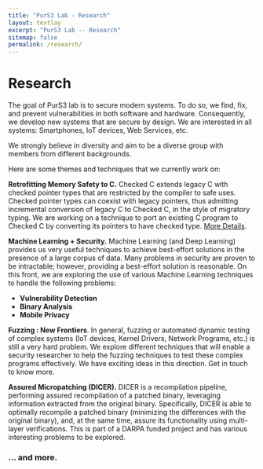 ```yaml
---
title: "PurS3 Lab - Research"
layout: textlay
excerpt: "PurS3 Lab -- Research"
sitemap: false
permalink: /research/
---
```


# Research

The goal of PurS3 lab is to secure modern systems. To do so, we find, fix, and prevent vulnerabilities in both software and hardware. Consequently, we develop new systems that are secure by design.
We are interested in all systems: Smartphones, IoT devices, Web Services, etc.

We strongly believe in diversity and aim to be a diverse group with members from different backgrounds.

Here are some themes and techniques that we currently work on:

**Retrofitting Memory Safety to C.** Checked C extends legacy C with checked pointer types that are restricted by the compiler to safe uses. Checked pointer types can coexist with legacy pointers, thus admitting incremental conversion of legacy C to Checked C, in the style of migratory typing. We are working on a technique to port an existing C program to Checked C by converting its pointers to have checked type. [More Details](https://github.com/correctcomputation/checkedc-clang).


**Machine Learning + Security.** Machine Learning (and Deep Learning) provides us very useful techniques to achieve best-effort solutions in the presence of a large corpus of data. Many problems in security are proven to be intractable; however, providing a best-effort solution is reasonable.
On this front, we are exploring the use of various Machine Learning techniques to handle the following problems:

 * __Vulnerability Detection__
 * __Binary Analysis__
 * __Mobile Privacy__


**Fuzzing : New Frontiers**. In general, fuzzing or automated dynamic testing of complex systems (IoT devices, Kernel Drivers, Network Programs, etc.) is still a very hard problem. We explore different techniques that will enable a security researcher to help the fuzzing techniques to test these complex programs effectively. We have exciting ideas in this direction. Get in touch to know more.

**Assured Micropatching (DICER).** DICER is a recompilation pipeline, performing assured recompilation of a patched binary, leveraging information extracted from the original binary. Specifically, DICER is able to optimally recompile a patched binary (minimizing the differences with the original binary), and, at the same time, assure its functionality using multi-layer verifications. This is part of a DARPA funded project and has various interesting problems to be explored.

### ... and more.
